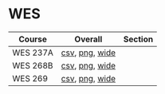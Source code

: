 # WES

| Course | Overall | Section |
| ------ | ------- | ------- |
| WES 237A | [csv](https://github.com/UCSD-Historical-Enrollment-Data/2024Winter/blob/main/overall/WES%20237A.csv), [png](https://raw.githubusercontent.com/UCSD-Historical-Enrollment-Data/2024Winter/main/plot_overall/WES%20237A.png), [wide](https://raw.githubusercontent.com/UCSD-Historical-Enrollment-Data/2024Winter/main/plot_overall_wide/WES%20237A.png) |  |
| WES 268B | [csv](https://github.com/UCSD-Historical-Enrollment-Data/2024Winter/blob/main/overall/WES%20268B.csv), [png](https://raw.githubusercontent.com/UCSD-Historical-Enrollment-Data/2024Winter/main/plot_overall/WES%20268B.png), [wide](https://raw.githubusercontent.com/UCSD-Historical-Enrollment-Data/2024Winter/main/plot_overall_wide/WES%20268B.png) |  |
| WES 269 | [csv](https://github.com/UCSD-Historical-Enrollment-Data/2024Winter/blob/main/overall/WES%20269.csv), [png](https://raw.githubusercontent.com/UCSD-Historical-Enrollment-Data/2024Winter/main/plot_overall/WES%20269.png), [wide](https://raw.githubusercontent.com/UCSD-Historical-Enrollment-Data/2024Winter/main/plot_overall_wide/WES%20269.png) |  |
